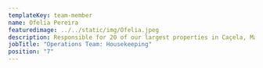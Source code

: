```yaml
---
templateKey: team-member
name: Ofelia Pereira
featuredimage: ../../static/img/Ofelia.jpeg
description: Responsible for 20 of our largest properties in Caçela, Manta Rota, Altura and Castro Marim, Ofelia brings passion and strength to the Housekeeping team with a strong, ´can do´ attitude. No job is too large for Ofelia!
jobTitle: "Operations Team: Housekeeping"
position: "7"
---
```


